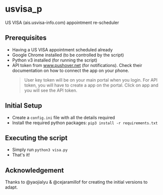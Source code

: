 # usvisa_p
US VISA (ais.usvisa-info.com) appointment re-scheduler
## Prerequisites
- Having a US VISA appointment scheduled already
- Google Chrome installed (to be controlled by the script)
- Python v3 installed (for running the script)
- API token from www.pushover.net (for notifications). Check their documentation on how to connect the app on your phone.
  > User key token will be on your main portal when you login.
  > For API token, you will have to create a app on the portal. Click on app and you will see the API token. 

## Initial Setup
- Create a `config.ini` file with all the details required
- Install the required python packages: `pip3 install -r requirements.txt`

## Executing the script
- Simply run `python3 visa.py`
- That's it!

## Acknowledgement
Thanks to @yaojialyu & @cejaramillof for creating the initial versions to adapt.
